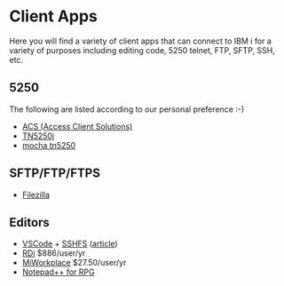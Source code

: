 # Client Apps

Here you will find a variety of client apps that can connect to IBM i for a variety of purposes including editing code, 5250 telnet, FTP, SFTP, SSH, etc.

## 5250

The following are listed according to our personal preference :-\)

* [ACS \(Access Client Solutions\)](http://www-03.ibm.com/systems/power/software/i/access/solutions.html)
* [TN5250j](http://tn5250j.sourceforge.net)
* [mocha tn5250](https://www.mochasoft.dk/tn5250.htm)

## SFTP/FTP/FTPS

* [Filezilla](https://filezilla-project.org/)

## Editors

* [VSCode](http://code.visualstudio.com/) + [SSHFS](https://www.digitalocean.com/community/tutorials/how-to-use-sshfs-to-mount-remote-file-systems-over-ssh)  \([article](http://bit.ly/mcpress-edit-ifs-files)\)
* [RDi](http://www-03.ibm.com/software/products/en/dev-ibm-i) $886/user/yr
* [MiWorkplace](https://www.miworkplace.com/) $27.50/user/yr
* [Notepad++ for RPG](https://github.com/WorksOfBarry/Notepad-RPG)

